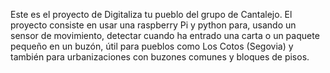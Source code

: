 Este es el proyecto de Digitaliza tu pueblo del grupo de Cantalejo. El proyecto consiste en usar una raspberry Pi y python para, usando un sensor de movimiento, detectar cuando ha entrado una carta o un paquete pequeño en un buzón, útil para pueblos como Los Cotos (Segovia) y también para urbanizaciones con buzones comunes y bloques de pisos.
